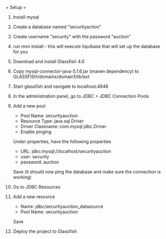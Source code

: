 = Setup = 

1) Install mysql
2) Create a database named "securityaction"
3) Create username "security" with the password "auction"
4) run mvn install - this will execute liquibase that will set up the database for you

5) Download and install Glassfish 4.0
6) Copy mysql-connector-java-5.1.6.jar (maven dependency) to GLASSFISH/domains/domain1/lib/ext
6) Start glassfish and navigate to localhost:4848
7) In the administration panel, go to JDBC > JDBC Connection Pools
8) Add a new pool
	- Pool Name: securityauction
	- Resource Type: java.sql.Driver
	- Driver Classname: com.mysql.jdbc.Driver
	- Enable pinging
	
	Under properties, have the following properties
	- URL: jdbc:mysql://localhost/securityauction
	- user: security
	- password: auction
	
	Save (it should now ping the database and make sure the connection is working)
9) Go to JDBC Resources
10) Add a new resource
	- Name: jdbc/securityauction_datasource
	- Pool Name: securityauction

	Save
	
11) Deploy the project to Glassfish
